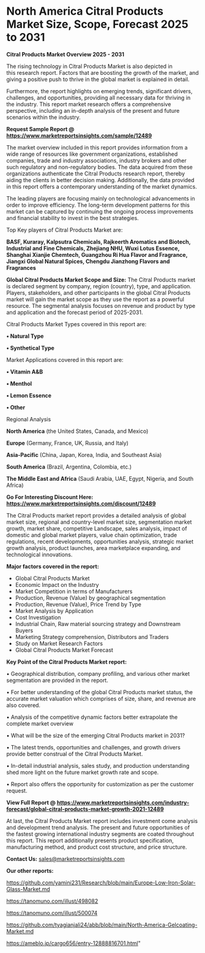  # North America Citral Products Market Size, Scope, Forecast 2025 to 2031

<Strong> Citral Products Market Overview 2025 - 2031</strong>

The rising technology in Citral Products Market is also depicted in this research report. Factors that are boosting the growth of the market, and giving a positive push to thrive in the global market is explained in detail.

Furthermore, the report highlights on emerging trends, significant drivers, challenges, and opportunities, providing all necessary data for thriving in the industry. This report market research offers a comprehensive perspective, including an in-depth analysis of the present and future scenarios within the industry.

<strong>Request Sample Report @ <a href=https://www.marketreportsinsights.com/sample/12489>https://www.marketreportsinsights.com/sample/12489</a></strong>

The market overview included in this report provides information from a wide range of resources like government organizations, established companies, trade and industry associations, industry brokers and other such regulatory and non-regulatory bodies. The data acquired from these organizations authenticate the Citral Products research report, thereby aiding the clients in better decision making. Additionally, the data provided in this report offers a contemporary understanding of the market dynamics.

The leading players are focusing mainly on technological advancements in order to improve efficiency. The long-term development patterns for this market can be captured by continuing the ongoing process improvements and financial stability to invest in the best strategies.

Top Key players of Citral Products Market are:

<strong>BASF, Kuraray, Kalpsutra Chemicals, Rajkeerth Aromatics and Biotech, Industrial and Fine Chemicals, Zhejiang NHU, Wuxi Lotus Essence, Shanghai Xianjie Chemtech, Guangzhou Ri Hua Flavor and Fragrance, Jiangxi Global Natural Spices, Chengdu Jianzhong Flavors and Fragrances</strong>

<strong><b>Global Citral Products Market Scope and Size:</b></strong>
The Citral Products market is declared segment by company, region (country), type, and application. Players, stakeholders, and other participants in the global Citral Products market will gain the market scope as they use the report as a powerful resource. The segmental analysis focuses on revenue and product by type and application and the forecast period of 2025-2031.

Citral Products Market Types covered in this report are:

<strong>• Natural Type

• Synthetical Type</strong>

Market Applications covered in this report are:

<strong>• Vitamin A&B

• Menthol

• Lemon Essence

• Other</strong> 

Regional Analysis

<strong>North America</strong> (the United States, Canada, and Mexico)

<strong>Europe</strong> (Germany, France, UK, Russia, and Italy)

<strong>Asia-Pacific</strong> (China, Japan, Korea, India, and Southeast Asia)

<strong>South America</strong> (Brazil, Argentina, Colombia, etc.)

<strong>The Middle East and Africa</strong> (Saudi Arabia, UAE, Egypt, Nigeria, and South Africa)

<strong>Go For Interesting Discount Here: <a href=https://www.marketreportsinsights.com/discount/12489>https://www.marketreportsinsights.com/discount/12489</a></strong>

The Citral Products market report provides a detailed analysis of global market size, regional and country-level market size, segmentation market growth, market share, competitive Landscape, sales analysis, impact of domestic and global market players, value chain optimization, trade regulations, recent developments, opportunities analysis, strategic market growth analysis, product launches, area marketplace expanding, and technological innovations.

<strong><b>Major factors covered in the report:</b></strong>
<ul>
  <li>Global Citral Products Market </li>
  <li>Economic Impact on the Industry</li>
  <li>Market Competition in terms of Manufacturers</li>
  <li>Production, Revenue (Value) by geographical segmentation</li>
  <li>Production, Revenue (Value), Price Trend by Type</li>
  <li>Market Analysis by Application</li>
  <li>Cost Investigation</li>
  <li>Industrial Chain, Raw material sourcing strategy and Downstream Buyers</li>
  <li>Marketing Strategy comprehension, Distributors and Traders</li>
  <li>Study on Market Research Factors</li>
  <li>Global Citral Products Market Forecast</li>
</ul>

<strong><b>Key Point of the Citral Products Market report:</b></strong>

• Geographical distribution, company profiling, and various other market segmentation are provided in the report.

• For better understanding of the global Citral Products market status, the accurate market valuation which comprises of size, share, and revenue are also covered.

• Analysis of the competitive dynamic factors better extrapolate the complete market overview

• What will be the size of the emerging Citral Products market in 2031?

• The latest trends, opportunities and challenges, and growth drivers provide better construal of the Citral Products Market.

• In-detail industrial analysis, sales study, and production understanding shed more light on the future market growth rate and scope.

• Report also offers the opportunity for customization as per the customer request.

<strong><b>View Full Report @ <a href=https://www.marketreportsinsights.com/industry-forecast/global-citral-products-market-growth-2021-12489>https://www.marketreportsinsights.com/industry-forecast/global-citral-products-market-growth-2021-12489</a></b></strong>


At last, the Citral Products Market report includes investment come analysis and development trend analysis. The present and future opportunities of the fastest growing international industry segments are coated throughout this report. This report additionally presents product specification, manufacturing method, and product cost structure, and price structure.

<strong>Contact Us:</strong>
sales@marketreportsinsights.com

<strong>Our other reports:</strong>

<a href=https://github.com/yamini231/Research/blob/main/Europe-Low-Iron-Solar-Glass-Market.md>https://github.com/yamini231/Research/blob/main/Europe-Low-Iron-Solar-Glass-Market.md</a>

<a href=https://tanomuno.com/illust/498082>https://tanomuno.com/illust/498082</a>

<a href=https://tanomuno.com/illust/500074>https://tanomuno.com/illust/500074</a>

<a href=https://github.com/tyagianjali24/abb/blob/main/North-America-Gelcoating-Market.md>https://github.com/tyagianjali24/abb/blob/main/North-America-Gelcoating-Market.md</a>

<a href=https://ameblo.jp/cargo656/entry-12888816701.html>https://ameblo.jp/cargo656/entry-12888816701.html</a>"
